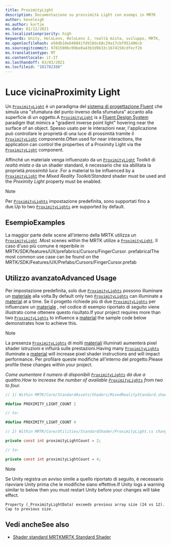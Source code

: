 ```yaml
---
title: ProximityLight
description: Documentazione su prossimità Light con esempi in MRTK
author: keveleigh
ms.author: kurtie
ms.date: 01/12/2021
ms.localizationpriority: high
keywords: Unity, HoloLens, HoloLens 2, realtà mista, sviluppo, MRTK,
ms.openlocfilehash: e50db18eb48841fd910dc68c29a17cbf951406cb
ms.sourcegitcommit: 97815006c09be0a43b3d9b33c1674150cdfecf2b
ms.translationtype: MT
ms.contentlocale: it-IT
ms.lasthandoff: 03/03/2021
ms.locfileid: "101782388"
---
```

# <a name="proximity-light"></a><span data-ttu-id="44c3e-104">Luce vicina</span><span class="sxs-lookup"><span data-stu-id="44c3e-104">Proximity Light</span></span>

<span data-ttu-id="44c3e-105">Un [`ProximityLight`](xref:Microsoft.MixedReality.Toolkit.Utilities.ProximityLight) è un paradigma del [sistema di progettazione Fluent](https://www.microsoft.com/design/fluent/) che simula una "sfumatura del punto inverso della sfumatura" accanto alla superficie di un oggetto.</span><span class="sxs-lookup"><span data-stu-id="44c3e-105">A [`ProximityLight`](xref:Microsoft.MixedReality.Toolkit.Utilities.ProximityLight) is a [Fluent Design System](https://www.microsoft.com/design/fluent/) paradigm that mimics a "gradient inverse point light" hovering near the surface of an object.</span></span> <span data-ttu-id="44c3e-106">Spesso usato per le interazioni near, l'applicazione può controllare le proprietà di una luce di prossimità tramite il [`ProximityLight`](xref:Microsoft.MixedReality.Toolkit.Utilities.ProximityLight) componente.</span><span class="sxs-lookup"><span data-stu-id="44c3e-106">Often used for near interactions, the application can control the properties of a Proximity Light via the [`ProximityLight`](xref:Microsoft.MixedReality.Toolkit.Utilities.ProximityLight) component.</span></span>

<span data-ttu-id="44c3e-107">Affinché un materiale venga influenzato da un [`ProximityLight`](xref:Microsoft.MixedReality.Toolkit.Utilities.ProximityLight) Toolkit di *realtà mista o* da un shader standard, è necessario che sia abilitata la proprietà *prossimità luce* .</span><span class="sxs-lookup"><span data-stu-id="44c3e-107">For a material to be influenced by a [`ProximityLight`](xref:Microsoft.MixedReality.Toolkit.Utilities.ProximityLight) the *Mixed Reality Toolkit/Standard* shader must be used and the *Proximity Light* property must be enabled.</span></span>

> [!NOTE]
> <span data-ttu-id="44c3e-108">Per [`ProximityLights`](xref:Microsoft.MixedReality.Toolkit.Utilities.ProximityLight) impostazione predefinita, sono supportati fino a due.</span><span class="sxs-lookup"><span data-stu-id="44c3e-108">Up to two [`ProximityLights`](xref:Microsoft.MixedReality.Toolkit.Utilities.ProximityLight) are supported by default.</span></span>

## <a name="examples"></a><span data-ttu-id="44c3e-109">Esempio</span><span class="sxs-lookup"><span data-stu-id="44c3e-109">Examples</span></span>

<span data-ttu-id="44c3e-110">La maggior parte delle scene all'interno della MRTK utilizza un [`ProximityLight`](xref:Microsoft.MixedReality.Toolkit.Utilities.ProximityLight) .</span><span class="sxs-lookup"><span data-stu-id="44c3e-110">Most scenes within the MRTK utilize a [`ProximityLight`](xref:Microsoft.MixedReality.Toolkit.Utilities.ProximityLight).</span></span> <span data-ttu-id="44c3e-111">Il caso d'uso più comune è reperibile in MRTK/SDK/features/UX/prefabrics/Cursors/FingerCursor. prefabrical</span><span class="sxs-lookup"><span data-stu-id="44c3e-111">The most common use case can be found on the MRTK/SDK/Features/UX/Prefabs/Cursors/FingerCursor.prefab</span></span>

## <a name="advanced-usage"></a><span data-ttu-id="44c3e-112">Utilizzo avanzato</span><span class="sxs-lookup"><span data-stu-id="44c3e-112">Advanced Usage</span></span>

<span data-ttu-id="44c3e-113">Per impostazione predefinita, solo due [`ProximityLights`](xref:Microsoft.MixedReality.Toolkit.Utilities.ProximityLight) possono illuminare un [materiale](https://docs.unity3d.com/ScriptReference/Material.html) alla volta.</span><span class="sxs-lookup"><span data-stu-id="44c3e-113">By default only two [`ProximityLights`](xref:Microsoft.MixedReality.Toolkit.Utilities.ProximityLight) can illuminate a [material](https://docs.unity3d.com/ScriptReference/Material.html) at a time.</span></span> <span data-ttu-id="44c3e-114">Se il progetto richiede più di due [`ProximityLights`](xref:Microsoft.MixedReality.Toolkit.Utilities.ProximityLight) per influenzare un [materiale](https://docs.unity3d.com/ScriptReference/Material.html) , nel codice di esempio riportato di seguito viene illustrato come ottenere questo risultato.</span><span class="sxs-lookup"><span data-stu-id="44c3e-114">If your project requires more than two [`ProximityLights`](xref:Microsoft.MixedReality.Toolkit.Utilities.ProximityLight) to influence a [material](https://docs.unity3d.com/ScriptReference/Material.html) the sample code below demonstrates how to achieve this.</span></span>

> [!NOTE]
> <span data-ttu-id="44c3e-115">La presenza [`ProximityLights`](xref:Microsoft.MixedReality.Toolkit.Utilities.ProximityLight) di molti [materiali](https://docs.unity3d.com/ScriptReference/Material.html) illuminati aumenterà pixel shader istruzioni e influirà sulle prestazioni.</span><span class="sxs-lookup"><span data-stu-id="44c3e-115">Having many [`ProximityLights`](xref:Microsoft.MixedReality.Toolkit.Utilities.ProximityLight) illuminate a [material](https://docs.unity3d.com/ScriptReference/Material.html) will increase pixel shader instructions and will impact performance.</span></span> <span data-ttu-id="44c3e-116">Per profilare queste modifiche all'interno del progetto.</span><span class="sxs-lookup"><span data-stu-id="44c3e-116">Please profile these changes within your project.</span></span>

<span data-ttu-id="44c3e-117">*Come aumentare il numero di disponibili [`ProximityLights`](xref:Microsoft.MixedReality.Toolkit.Utilities.ProximityLight) da due a quattro.*</span><span class="sxs-lookup"><span data-stu-id="44c3e-117">*How to increase the number of available [`ProximityLights`](xref:Microsoft.MixedReality.Toolkit.Utilities.ProximityLight) from two to four.*</span></span>

```C#
// 1) Within MRTK/Core/StandardAssets/Shaders/MixedRealityStandard.shader change:

#define PROXIMITY_LIGHT_COUNT 2

// to:

#define PROXIMITY_LIGHT_COUNT 4

// 2) Within MRTK/Core/Utilities/StandardShader/ProximityLight.cs change:

private const int proximityLightCount = 2;

// to:

private const int proximityLightCount = 4;
```

> [!NOTE]
> <span data-ttu-id="44c3e-118">Se Unity registra un avviso simile a quello riportato di seguito, è necessario riavviare Unity prima che le modifiche siano effettive.</span><span class="sxs-lookup"><span data-stu-id="44c3e-118">If Unity logs a warning similar to below then you must restart Unity before your changes will take effect.</span></span>
>
>`Property (_ProximityLightData) exceeds previous array size (24 vs 12). Cap to previous size.`

## <a name="see-also"></a><span data-ttu-id="44c3e-119">Vedi anche</span><span class="sxs-lookup"><span data-stu-id="44c3e-119">See also</span></span>

* [<span data-ttu-id="44c3e-120">Shader standard MRTK</span><span class="sxs-lookup"><span data-stu-id="44c3e-120">MRTK Standard Shader</span></span>](../README_MRTKStandardShader.md)
